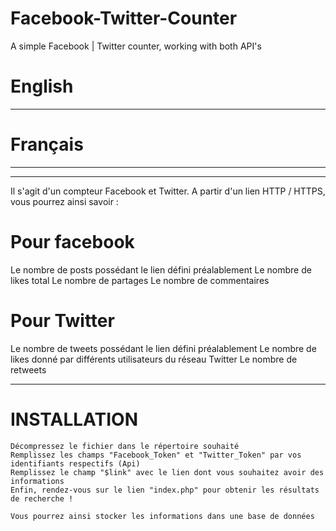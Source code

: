 # Facebook-Twitter-Counter
A simple Facebook | Twitter counter, working with both API's

#   English
----------------


#   Français
----------------

 -------------------------------------------------------------------------------
Il s'agit d'un compteur Facebook et Twitter.
A partir d'un lien HTTP / HTTPS, vous pourrez ainsi savoir :

# Pour facebook
   Le nombre de posts possédant le lien défini préalablement
   Le nombre de likes total
   Le nombre de partages
   Le nombre de commentaires
 
 # Pour Twitter
   Le nombre de tweets possédant le lien défini préalablement
   Le nombre de likes donné par différents utilisateurs du réseau Twitter
   Le nombre de retweets
 
  -------------------------------------------------------------------------------
 # INSTALLATION
 
    Décompressez le fichier dans le répertoire souhaité
    Remplissez les champs "Facebook_Token" et "Twitter_Token" par vos identifiants respectifs (Api)
    Remplissez le champ "$link" avec le lien dont vous souhaitez avoir des informations
    Enfin, rendez-vous sur le lien "index.php" pour obtenir les résultats de recherche !
    
    Vous pourrez ainsi stocker les informations dans une base de données
    
 
 
